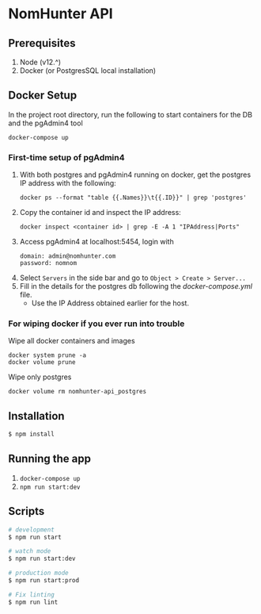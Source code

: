 # NomHunter API

## Prerequisites
1. Node (v12.^)
2. Docker (or PostgresSQL local installation)

## Docker Setup
In the project root directory, run the following to start containers for the DB and the pgAdmin4 tool
```
docker-compose up
```

### First-time setup of pgAdmin4
1. With both postgres and pgAdmin4 running on docker, get the postgres IP address with the following:
    ```
    docker ps --format "table {{.Names}}\t{{.ID}}" | grep 'postgres'
    ```
2. Copy the container id and inspect the IP address:
    ```
    docker inspect <container id> | grep -E -A 1 "IPAddress|Ports"
    ```
3. Access pgAdmin4 at localhost:5454, login with 
    ```
    domain: admin@nomhunter.com
    password: nomnom
    ```
4. Select `Servers` in the side bar and go to `Object > Create > Server...`
5. Fill in the details for the postgres db following the *docker-compose.yml* file. 
    * Use the IP Address obtained earlier for the host.

### For wiping docker if you ever run into trouble
Wipe all docker containers and images
```
docker system prune -a
docker volume prune
```
Wipe only postgres
```
docker volume rm nomhunter-api_postgres
```

## Installation

```bash
$ npm install
```

## Running the app
1. `docker-compose up`
2. `npm run start:dev`

## Scripts
```bash
# development
$ npm run start

# watch mode
$ npm run start:dev

# production mode
$ npm run start:prod

# Fix linting
$ npm run lint
```
